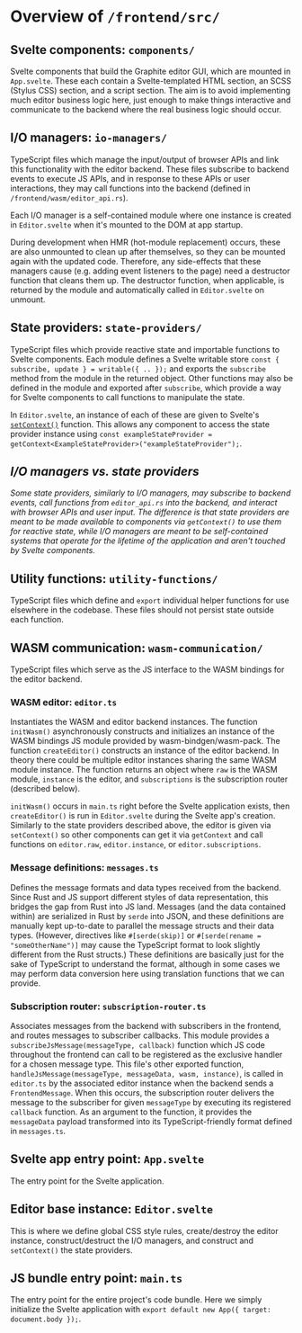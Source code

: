# Overview of `/frontend/src/`

## Svelte components: `components/`

Svelte components that build the Graphite editor GUI, which are mounted in `App.svelte`. These each contain a Svelte-templated HTML section, an SCSS (Stylus CSS) section, and a script section. The aim is to avoid implementing much editor business logic here, just enough to make things interactive and communicate to the backend where the real business logic should occur.

## I/O managers: `io-managers/`

TypeScript files which manage the input/output of browser APIs and link this functionality with the editor backend. These files subscribe to backend events to execute JS APIs, and in response to these APIs or user interactions, they may call functions into the backend (defined in `/frontend/wasm/editor_api.rs`).

Each I/O manager is a self-contained module where one instance is created in `Editor.svelte` when it's mounted to the DOM at app startup.

During development when HMR (hot-module replacement) occurs, these are also unmounted to clean up after themselves, so they can be mounted again with the updated code. Therefore, any side-effects that these managers cause (e.g. adding event listeners to the page) need a destructor function that cleans them up. The destructor function, when applicable, is returned by the module and automatically called in `Editor.svelte` on unmount.

## State providers: `state-providers/`

TypeScript files which provide reactive state and importable functions to Svelte components. Each module defines a Svelte writable store `const { subscribe, update } = writable({ .. });` and exports the `subscribe` method from the module in the returned object. Other functions may also be defined in the module and exported after `subscribe`, which provide a way for Svelte components to call functions to manipulate the state.

In `Editor.svelte`, an instance of each of these are given to Svelte's [`setContext()`](https://svelte.dev/docs#run-time-svelte-setcontext) function. This allows any component to access the state provider instance using `const exampleStateProvider = getContext<ExampleStateProvider>("exampleStateProvider");`.

## _I/O managers vs. state providers_

_Some state providers, similarly to I/O managers, may subscribe to backend events, call functions from `editor_api.rs` into the backend, and interact with browser APIs and user input. The difference is that state providers are meant to be made available to components via `getContext()` to use them for reactive state, while I/O managers are meant to be self-contained systems that operate for the lifetime of the application and aren't touched by Svelte components._

## Utility functions: `utility-functions/`

TypeScript files which define and `export` individual helper functions for use elsewhere in the codebase. These files should not persist state outside each function.

## WASM communication: `wasm-communication/`

TypeScript files which serve as the JS interface to the WASM bindings for the editor backend.

### WASM editor: `editor.ts`

Instantiates the WASM and editor backend instances. The function `initWasm()` asynchronously constructs and initializes an instance of the WASM bindings JS module provided by wasm-bindgen/wasm-pack. The function `createEditor()` constructs an instance of the editor backend. In theory there could be multiple editor instances sharing the same WASM module instance. The function returns an object where `raw` is the WASM module, `instance` is the editor, and `subscriptions` is the subscription router (described below).

`initWasm()` occurs in `main.ts` right before the Svelte application exists, then `createEditor()` is run in `Editor.svelte` during the Svelte app's creation. Similarly to the state providers described above, the editor is given via `setContext()` so other components can get it via `getContext` and call functions on `editor.raw`, `editor.instance`, or `editor.subscriptions`.

### Message definitions: `messages.ts`

Defines the message formats and data types received from the backend. Since Rust and JS support different styles of data representation, this bridges the gap from Rust into JS land. Messages (and the data contained within) are serialized in Rust by `serde` into JSON, and these definitions are manually kept up-to-date to parallel the message structs and their data types. (However, directives like `#[serde(skip)]` or `#[serde(rename = "someOtherName")]` may cause the TypeScript format to look slightly different from the Rust structs.) These definitions are basically just for the sake of TypeScript to understand the format, although in some cases we may perform data conversion here using translation functions that we can provide.

### Subscription router: `subscription-router.ts`

Associates messages from the backend with subscribers in the frontend, and routes messages to subscriber callbacks. This module provides a `subscribeJsMessage(messageType, callback)` function which JS code throughout the frontend can call to be registered as the exclusive handler for a chosen message type. This file's other exported function, `handleJsMessage(messageType, messageData, wasm, instance)`, is called in `editor.ts` by the associated editor instance when the backend sends a `FrontendMessage`. When this occurs, the subscription router delivers the message to the subscriber for given `messageType` by executing its registered `callback` function. As an argument to the function, it provides the `messageData` payload transformed into its TypeScript-friendly format defined in `messages.ts`.

## Svelte app entry point: `App.svelte`

The entry point for the Svelte application.

## Editor base instance: `Editor.svelte`

This is where we define global CSS style rules, create/destroy the editor instance, construct/destruct the I/O managers, and construct and `setContext()` the state providers.

## JS bundle entry point: `main.ts`

The entry point for the entire project's code bundle. Here we simply initialize the Svelte application with `export default new App({ target: document.body });`.
